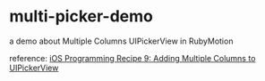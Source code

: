 multi-picker-demo
=================

a demo about Multiple Columns UIPickerView in RubyMotion

reference: [iOS Programming Recipe 9: Adding Multiple Columns to UIPickerView](http://nscookbook.com/2013/01/ios-programming-recipe-9-adding-multiple-columns-to-uipickerview/)
